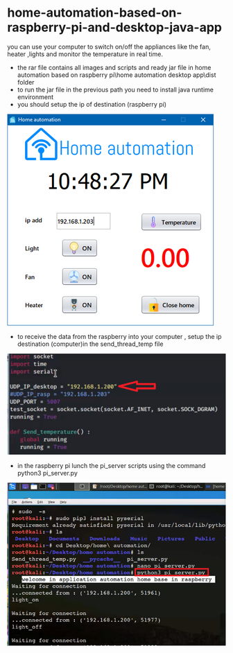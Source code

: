 # home-automation-based-on-raspberry-pi-and-desktop-java-app
you can use your computer to switch on/off the appliances like the fan, heater ,lights and  monitor the temperature in real time. 
- the rar file contains all images and scripts and ready jar file in home automation based on raspberry pi\home automation desktop app\dist folder
- to run the jar file in the previous path you need to install java runtime environment
- you should setup the ip of destination (raspberry pi)

![](desktop_app.PNG)

- to receive the data from the raspberry into your computer , setup the ip destination (computer)in the send_thread_temp file

![](CaptureipAdd.PNG)

- in the raspberry  pi lunch the pi_server scripts using the command python3 pi_server.py

![](Capture3.PNG)

